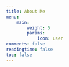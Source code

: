 ```yaml
---
title: About Me
menu:
    main: 
        weight: 5
        params:
            icon: user
comments: false
readingtime: false
toc: false
---
```

